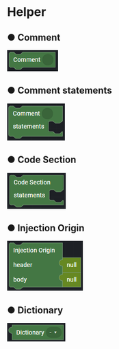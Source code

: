 # Helper

## ● Comment

![](../.gitbook/assets/image%20%28219%29.png)

## ● Comment statements

![](../.gitbook/assets/image%20%28222%29.png)

## ● Code Section

![](../.gitbook/assets/image%20%28241%29.png)

## ● Injection Origin

![](../.gitbook/assets/image%20%28243%29.png)

## ● Dictionary

![](../.gitbook/assets/image%20%28238%29.png)

